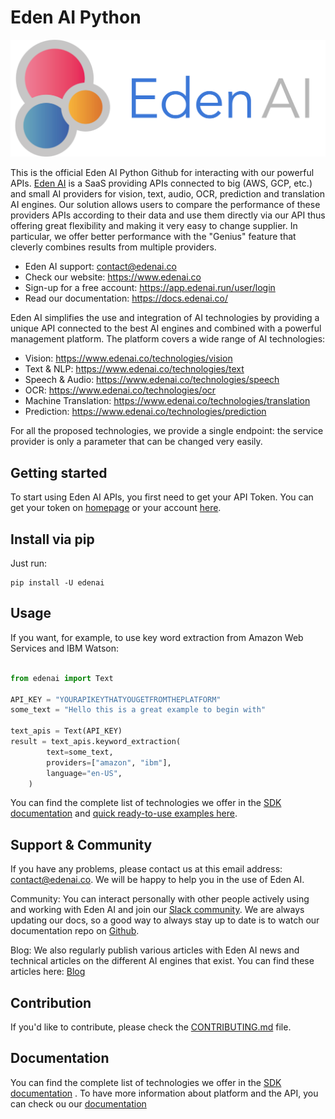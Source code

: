 # Eden AI Python

![Screenshot](https://github.com/edenai/edenai-python/blob/3829feb170f11cfd55aacd877d23c5f8d69e203f/Logo%20complet%20Eden%20AI%20-%20format%20PNG.png)


This is the official Eden AI Python Github for interacting with our powerful APIs. [Eden AI](https://www.edanai.co/) is a SaaS providing APIs connected to big (AWS, GCP, etc.) and small AI providers for vision, text, audio, OCR, prediction and translation AI engines. Our solution allows users to compare the performance of these providers APIs according to their data and use them directly via our API thus offering great flexibility and making it very easy to change supplier. In particular, we offer better performance with the "Genius" feature that cleverly combines results from multiple providers.

* Eden AI support: contact@edenai.co              
* Check our website: https://www.edenai.co
* Sign-up for a free account: https://app.edenai.run/user/login
* Read our documentation: https://docs.edenai.co/


Eden AI simplifies the use and integration of AI technologies by providing a unique API connected to the best AI engines and combined with a powerful management platform. The platform covers a wide range of AI technologies:
* Vision: https://www.edenai.co/technologies/vision
* Text & NLP: https://www.edenai.co/technologies/text
* Speech & Audio: https://www.edenai.co/technologies/speech
* OCR: https://www.edenai.co/technologies/ocr
* Machine Translation: https://www.edenai.co/technologies/translation
* Prediction: https://www.edenai.co/technologies/prediction

For all the proposed technologies, we provide a single endpoint: the service provider is only a parameter that can be changed very easily.

## Getting started
To start using Eden AI APIs, you first need to get your API Token.  You can get your token on [homepage](https://app.edenai.run/bricks/default) or your account [here](https://app.edenai.run/admin/account).

## Install via pip 
Just run:

    pip install -U edenai

## Usage

If you want, for example, to use key word extraction from Amazon Web Services and IBM Watson:

```python 

from edenai import Text 

API_KEY = "YOURAPIKEYTHATYOUGETFROMTHEPLATFORM"
some_text = "Hello this is a great example to begin with"

text_apis = Text(API_KEY)
result = text_apis.keyword_extraction(
        text=some_text,
        providers=["amazon", "ibm"],
        language="en-US",
    )

```

You can find the complete list of technologies we offer in the [SDK documentation](https://edenai-python.readthedocs.io/) and [quick ready-to-use examples here](https://github.com/edenai/edenai-python/tree/main/ready-to-use).

## Support & Community

If you have any problems, please contact us at this email address: contact@edenai.co. We will be happy to help you in the use of Eden AI.

Community:
You can interact personally with other people actively using and working with Eden AI and join our [Slack community](https://join.slack.com/t/edenai-community/shared_invite/zt-t68c2pr9-4lDKQ_qEqmLiWNptQzB_6w).
We are always updating our docs, so a good way to always stay up to date is to watch our documentation repo on [Github](https://www.github.com/edenai).

Blog:
We also regularly publish various articles with Eden AI news and technical articles on the different AI engines that exist. You can find these articles here: [Blog](https://www.edenai.co/blog)

## Contribution

If you'd like to contribute, please check the [CONTRIBUTING.md](https://github.com/edenai/edenai-python/blob/main/CONTRIBUTING.md) file.

## Documentation

You can find the complete list of technologies we offer in the [SDK documentation](https://edenai-python.readthedocs.io/) .
To have more information about platform and the API, you can check ou our [documentation](https://docs.edenai.co/)
